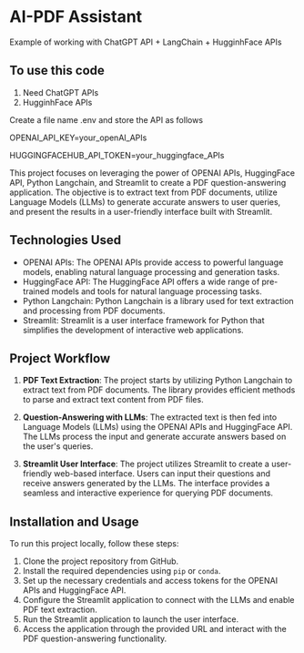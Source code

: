# AI-PDF Assistant

Example of working with ChatGPT API +  LangChain + HugginhFace APIs

## To use this code
1. Need ChatGPT APIs
2.  HugginhFace APIs

Create a file name .env and store the API as follows

OPENAI_API_KEY=your_openAI_APIs

HUGGINGFACEHUB_API_TOKEN=your_huggingface_APIs


This project focuses on leveraging the power of OPENAI APIs, HuggingFace API, Python Langchain, and Streamlit to create a PDF question-answering application. The objective is to extract text from PDF documents, utilize Language Models (LLMs) to generate accurate answers to user queries, and present the results in a user-friendly interface built with Streamlit.

## Technologies Used

- OPENAI APIs: The OPENAI APIs provide access to powerful language models, enabling natural language processing and generation tasks.
- HuggingFace API: The HuggingFace API offers a wide range of pre-trained models and tools for natural language processing tasks.
- Python Langchain: Python Langchain is a library used for text extraction and processing from PDF documents.
- Streamlit: Streamlit is a user interface framework for Python that simplifies the development of interactive web applications.

## Project Workflow

1. **PDF Text Extraction**: The project starts by utilizing Python Langchain to extract text from PDF documents. The library provides efficient methods to parse and extract text content from PDF files.

2. **Question-Answering with LLMs**: The extracted text is then fed into Language Models (LLMs) using the OPENAI APIs and HuggingFace API. The LLMs process the input and generate accurate answers based on the user's queries.

3. **Streamlit User Interface**: The project utilizes Streamlit to create a user-friendly web-based interface. Users can input their questions and receive answers generated by the LLMs. The interface provides a seamless and interactive experience for querying PDF documents.

## Installation and Usage

To run this project locally, follow these steps:

1. Clone the project repository from GitHub.
2. Install the required dependencies using `pip` or `conda`.
3. Set up the necessary credentials and access tokens for the OPENAI APIs and HuggingFace API.
4. Configure the Streamlit application to connect with the LLMs and enable PDF text extraction.
5. Run the Streamlit application to launch the user interface.
6. Access the application through the provided URL and interact with the PDF question-answering functionality.


